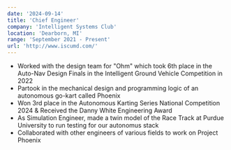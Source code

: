```yaml
---
date: '2024-09-14'
title: 'Chief Engineer'
company: 'Intelligent Systems Club'
location: 'Dearborn, MI'
range: 'September 2021 - Present'
url: 'http://www.iscumd.com/'
---
```


- Worked with the design team for "Ohm" which took 6th place in the Auto-Nav Design Finals in the Intelligent Ground Vehicle Competition in 2022
- Partook in the mechanical design and programming logic of an autonomous go-kart called Phoenix
- Won 3rd place in the Autonomous Karting Series National Competition 2024 & Received the Danny White Engineering Award
- As Simulation Engineer, made a twin model of the Race Track at Purdue University to run testing for our autonomus stack
- Collaborated with other engineers of various fields to work on Project Phoenix
